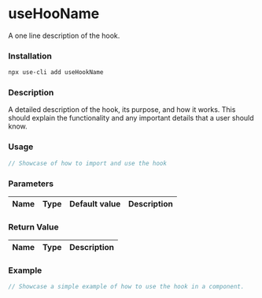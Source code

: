 # useHooName

A one line description of the hook.

### Installation

```bash
npx use-cli add useHookName
```

### Description

A detailed description of the hook, its purpose, and how it works. This should explain the functionality and any important details that a user should know.

### Usage

```typescript
// Showcase of how to import and use the hook
```

### Parameters

| Name | Type | Default value | Description |
| ---- | ---- | ------------- | ----------- |

<!-- Add Parameters here (IF any, else remove this) -->

### Return Value

| Name | Type | Description |
| ---- | ---- | ----------- |

<!-- Add Return values (IF any, else remove this) -->

### Example

```typescript
// Showcase a simple example of how to use the hook in a component.
```
